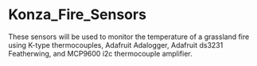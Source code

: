 # Konza_Fire_Sensors
These sensors will be used to monitor the temperature of a grassland fire using K-type thermocouples, Adafruit Adalogger, Adafruit ds3231 Featherwing, and MCP9600 i2c thermocouple amplifier.
